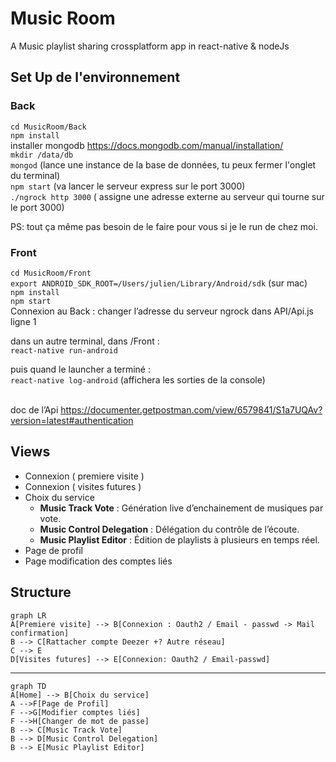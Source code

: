 
# Music Room
A Music playlist sharing crossplatform app in react-native & nodeJs 

## Set Up de l'environnement

### Back

``cd MusicRoom/Back``<br/>
``npm install``<br/>
installer mongodb https://docs.mongodb.com/manual/installation/<br/>
``mkdir /data/db``<br/>
``mongod`` (lance une instance de la base de données, tu peux fermer l'onglet du terminal)<br/> 
``npm start`` (va lancer le serveur express sur le port 3000)<br/>
``./ngrock http 3000`` ( assigne une adresse externe au serveur qui tourne sur le port 3000)<br/>

PS: tout ça même pas besoin de le faire pour vous si je le run de chez moi.

### Front

``cd MusicRoom/Front``<br/>
``export ANDROID_SDK_ROOT=/Users/julien/Library/Android/sdk`` (sur mac)<br/>
``npm install``<br/>
``npm start``<br/>
Connexion au Back : changer l’adresse du serveur ngrock dans API/Api.js ligne 1<br/>

dans un autre terminal, dans /Front :<br/>
``react-native run-android``<br/>

puis quand le launcher a terminé : 	<br/>
``react-native log-android`` (affichera les sorties de la console)<br/><br/>

doc de l’Api https://documenter.getpostman.com/view/6579841/S1a7UQAv?version=latest#authentication<br/>

## Views

 - Connexion ( premiere visite )
 - Connexion ( visites futures )
 - Choix du service 
	 - **Music Track Vote** : Génération live d’enchainement de musiques par vote. 
	 - **Music Control Delegation** : Délégation du contrôle de l’écoute. 
	 -  **Music Playlist Editor** : Édition de playlists à plusieurs en temps réel.
 - Page de profil
 - Page modification des comptes liés

## Structure

```mermaid
graph LR
A[Premiere visite] --> B[Connexion : Oauth2 / Email - passwd -> Mail confirmation]
B --> C[Rattacher compte Deezer +? Autre réseau]
C --> E
D[Visites futures] --> E[Connexion: Oauth2 / Email-passwd]

```

---

```mermaid
graph TD
A[Home] --> B[Choix du service]
A -->F[Page de Profil]
F -->G[Modifier comptes liés]
F -->H[Changer de mot de passe]
B --> C[Music Track Vote]
B --> D[Music Control Delegation]
B --> E[Music Playlist Editor]

```
